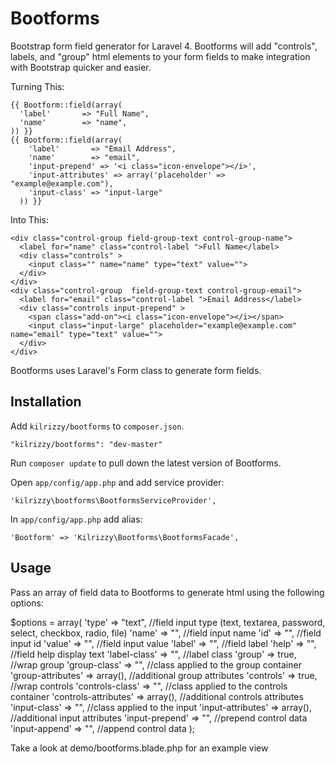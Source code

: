 # Bootforms

Bootstrap form field generator for Laravel 4. Bootforms will add "controls", labels, and "group" html elements to your form fields to make integration with Bootstrap quicker and easier.

Turning This:

    {{ Bootform::field(array(
      'label'       => "Full Name",
      'name'        => "name",
    )) }}
    {{ Bootform::field(array(
    	'label'       => "Email Address",
  		'name'        => "email",
  		'input-prepend' => '<i class="icon-envelope"></i>',
  		'input-attributes' => array('placeholder' => "example@example.com"),
  		'input-class' => "input-large"
	  )) }}

Into This:

    <div class="control-group field-group-text control-group-name">
      <label for="name" class="control-label ">Full Name</label>
      <div class="controls" >
        <input class="" name="name" type="text" value="">
      </div>
    </div>
    <div class="control-group  field-group-text control-group-email">
      <label for="email" class="control-label ">Email Address</label>
      <div class="controls input-prepend" >
        <span class="add-on"><i class="icon-envelope"></i></span>
        <input class="input-large" placeholder="example@example.com" name="email" type="text" value="">
      </div>
    </div>
    
Bootforms uses Laravel's Form class to generate form fields.

## Installation

Add `kilrizzy/bootforms` to `composer.json`.

    "kilrizzy/bootforms": "dev-master"
    
Run `composer update` to pull down the latest version of Bootforms.

Open `app/config/app.php` and add service provider:

    'kilrizzy\bootforms\BootformsServiceProvider',

In `app/config/app.php` add alias:

    'Bootform' => 'Kilrizzy\Bootforms\BootformsFacade',
    
## Usage

Pass an array of field data to Bootforms to generate html using the following options:

$options = array(
  'type' => "text", //field input type (text, textarea, password, select, checkbox, radio, file)
  'name' => "", //field input name
  'id' => "", //field input id
  'value' => "", //field input value
  'label' => "", //field label
  'help' => "", //field help display text
  'label-class' => "", //label class
  'group' => true, //wrap group
  'group-class' => "", //class applied to the group container
  'group-attributes' => array(), //additional group attributes
  'controls' => true, //wrap controls
  'controls-class' => "", //class applied to the controls container
  'controls-attributes' => array(), //additional controls attributes
  'input-class' => "", //class applied to the input
  'input-attributes' => array(), //additional input attributes
  'input-prepend' => "", //prepend control data
  'input-append' => "", //append control data
);

Take a look at demo/bootforms.blade.php for an example view